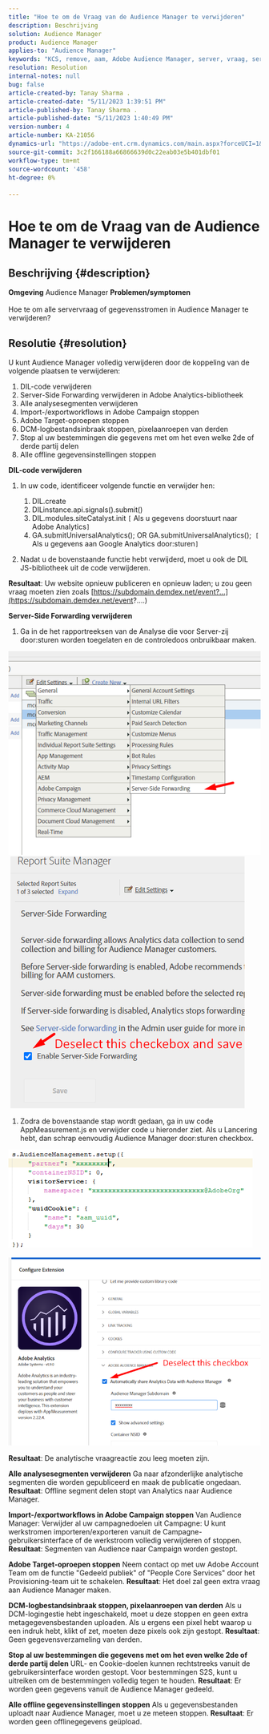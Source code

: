 ```yaml
---
title: "Hoe te om de Vraag van de Audience Manager te verwijderen"
description: Beschrijving
solution: Audience Manager
product: Audience Manager
applies-to: "Audience Manager"
keywords: "KCS, remove, aam, Adobe Audience Manager, server, vraag, servervraag, hoe te"
resolution: Resolution
internal-notes: null
bug: false
article-created-by: Tanay Sharma .
article-created-date: "5/11/2023 1:39:51 PM"
article-published-by: Tanay Sharma .
article-published-date: "5/11/2023 1:40:49 PM"
version-number: 4
article-number: KA-21056
dynamics-url: "https://adobe-ent.crm.dynamics.com/main.aspx?forceUCI=1&pagetype=entityrecord&etn=knowledgearticle&id=f3076d4a-01f0-ed11-8849-6045bd006079"
source-git-commit: 3c2f166188a66866639d0c22eab03e5b401dbf01
workflow-type: tm+mt
source-wordcount: '458'
ht-degree: 0%

---
```


# Hoe te om de Vraag van de Audience Manager te verwijderen

## Beschrijving {#description}

<b>Omgeving</b>
Audience Manager
<b>Problemen/symptomen</b><br><br>Hoe te om alle servervraag of gegevensstromen in Audience Manager te verwijderen?<br>

## Resolutie {#resolution}


U kunt Audience Manager volledig verwijderen door de koppeling van de volgende plaatsen te verwijderen:

1. DIL-code verwijderen
2. Server-Side Forwarding verwijderen in Adobe Analytics-bibliotheek
3. Alle analysesegmenten verwijderen
4. Import-/exportworkflows in Adobe Campaign stoppen
5. Adobe Target-oproepen stoppen
6. DCM-logbestandsinbraak stoppen, pixelaanroepen van derden
7. Stop al uw bestemmingen die gegevens met om het even welke 2de of derde partij delen
8. Alle offline gegevensinstellingen stoppen




<b>DIL-code verwijderen</b>

1. In uw code, identificeer volgende functie en verwijder hen:

   1. DIL.create
   2. DILinstance.api.signals().submit()
   3. DIL.modules.siteCatalyst.init `[` Als u gegevens doorstuurt naar Adobe Analytics`]`
   4. GA.submitUniversalAnalytics(); OR GA.submitUniversalAnalytics();  `[` Als u gegevens aan Google Analytics door:sturen`]`
2. Nadat u de bovenstaande functie hebt verwijderd, moet u ook de DIL JS-bibliotheek uit de code verwijderen.


<b>Resultaat</b>: Uw website opnieuw publiceren en opnieuw laden; u zou geen vraag moeten zien zoals [https://subdomain.demdex.net/event?...](https://subdomain.demdex.net/event?....)



<b>Server-Side Forwarding verwijderen</b>

1. Ga in de het rapportreeksen van de Analyse die voor Server-zij door:sturen worden toegelaten en de controledoos onbruikbaar maken.


![](assets/8a6b5fd5-676c-ed11-9562-6045bd006239.png) ![](assets/8d6b5fd5-676c-ed11-9562-6045bd006239.png)

1. Zodra de bovenstaande stap wordt gedaan, ga in uw code AppMeasurement.js en verwijder code u hieronder ziet. Als u Lancering hebt, dan schrap eenvoudig Audience Manager door:sturen checkbox.


![](assets/8c6b5fd5-676c-ed11-9562-6045bd006239.png)             ![](assets/8b6b5fd5-676c-ed11-9562-6045bd006239.png)

<b>Resultaat</b>: De analytische vraagreactie zou leeg moeten zijn.

<b>Alle analysesegmenten verwijderen</b>
Ga naar afzonderlijke analytische segmenten die worden gepubliceerd en maak de publicatie ongedaan.
<b>Resultaat</b>: Offline segment delen stopt van Analytics naar Audience Manager.

<b>Import-/exportworkflows in Adobe Campaign stoppen</b>
Van Audience Manager: Verwijder al uw campagnedoelen uit Campagne: U kunt werkstromen importeren/exporteren vanuit de Campagne-gebruikersinterface of de werkstroom volledig verwijderen of stoppen.
<b>Resultaat</b>: Segmenten van Audience naar Campaign worden gestopt.

<b>Adobe Target-oproepen stoppen</b>
Neem contact op met uw Adobe Account Team om de functie &quot;Gedeeld publiek&quot; of &quot;People Core Services&quot; door het Provisioning-team uit te schakelen.
<b>Resultaat</b>: Het doel zal geen extra vraag aan Audience Manager maken.

<b>DCM-logbestandsinbraak stoppen, pixelaanroepen van derden</b>
Als u DCM-logingestie hebt ingeschakeld, moet u deze stoppen en geen extra metagegevensbestanden uploaden.
Als u ergens een pixel hebt waarop u een indruk hebt, klikt of zet, moeten deze pixels ook zijn gestopt.
<b>Resultaat</b>: Geen gegevensverzameling van derden.

<b>Stop al uw bestemmingen die gegevens met om het even welke 2de of derde partij delen</b>
URL- en Cookie-doelen kunnen rechtstreeks vanuit de gebruikersinterface worden gestopt.
Voor bestemmingen S2S, kunt u uitreiken om de bestemmingen volledig tegen te houden.
<b>Resultaat</b>: Er worden geen gegevens vanuit de Audience Manager gedeeld.

<b>Alle offline gegevensinstellingen stoppen</b>
Als u gegevensbestanden uploadt naar Audience Manager, moet u ze meteen stoppen.
<b>Resultaat</b>: Er worden geen offlinegegevens geüpload.
